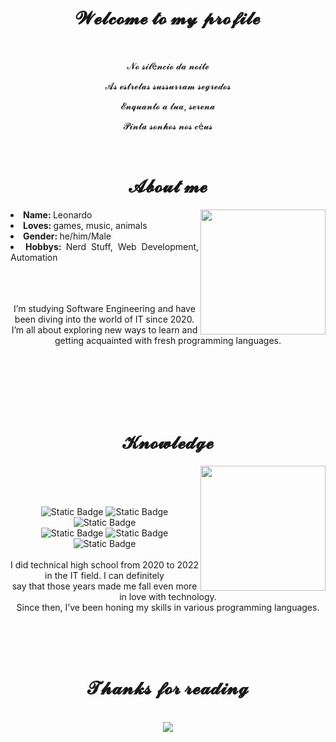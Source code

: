 <body>
    <center>
<h1 align="center"> 𝓦𝓮𝓵𝓬𝓸𝓶𝓮 𝓽𝓸 𝓶𝔂 𝓹𝓻𝓸𝓯𝓲𝓵𝓮 </h1>
<br>

<div align="center">
    <p>𝓝𝓸 𝓼𝓲𝓵ê𝓷𝓬𝓲𝓸 𝓭𝓪 𝓷𝓸𝓲𝓽𝓮</p>
    <p>𝓐𝓼 𝓮𝓼𝓽𝓻𝓮𝓵𝓪𝓼 𝓼𝓾𝓼𝓼𝓾𝓻𝓻𝓪𝓶 𝓼𝓮𝓰𝓻𝓮𝓭𝓸𝓼</p>
    <p>𝓔𝓷𝓺𝓾𝓪𝓷𝓽𝓸 𝓪 𝓵𝓾𝓪, 𝓼𝓮𝓻𝓮𝓷𝓪</p>
    <p>𝓟𝓲𝓷𝓽𝓪 𝓼𝓸𝓷𝓱𝓸𝓼 𝓷𝓸𝓼 𝓬é𝓾𝓼</p>
<br>
</div>

<div align="center">
<h1 align="center"> 𝓐𝓫𝓸𝓾𝓽 𝓶𝓮 </h1>
    <div align="center">
<img height = "200cm" src = "https://i.pinimg.com/originals/1a/60/19/1a60192889128ab7f0e2fd9e5ea97557.gif" align="right">
    </div>
<div align="justify">
<li> <b> Name: </b> Leonardo</li>
<li> <b> Loves: </b> games, music, animals</li>
<li> <b> Gender: </b> he/him/Male</li>
<li> <b> Hobbys: </b> Nerd Stuff, Web Development, Automation</li>
</div>
<br><br><br>
<p>  I’m studying Software Engineering and have been diving into the world of IT since 2020.<br> I’m all about exploring new ways to learn and getting acquainted with fresh programming languages. </p>
</div>
<br><br><br><br><br>


<h1 align="center"> 𝓚𝓷𝓸𝔀𝓵𝓮𝓭𝓰𝓮 </h1>

<div align="center">
    <img height = "200cm" src="https://37.media.tumblr.com/0385a16152d2a9d2943cf56ce1a1b2b4/tumblr_n7ra9mFJVg1ra9nf0o1_500.gif" align="right">
</div>

<div>
    <br><br><br><p align="center"><img alt="Static Badge" src="https://img.shields.io/badge/html%20-%20red?style=flat&logo=html5&logoColor=white">
    <img alt="Static Badge" src="https://img.shields.io/badge/css3%20-%20%231572B6?style=flat&logo=css3&logoColor=white">
    <img alt="Static Badge" src="https://img.shields.io/badge/python%20-%20%233776AB?style=flat&logo=python&logoColor=white"><br>
    <img alt="Static Badge" src="https://img.shields.io/badge/c%20-%20%23A8B9CC?style=flat&logo=c&logoColor=white">
    <img alt="Static Badge" src="https://img.shields.io/badge/c%2B%2B%20-%20%2300599C?style=flat&logo=c%2B%2B&logoColor=white">
    <img alt="Static Badge" src="https://img.shields.io/badge/adobe%20photoshop%20-%20%2331A8FF?style=flat&logo=adobephotoshop&logoColor=white">
    <br><br>
    I did technical high school from 2020 to 2022 in the IT field. I can definitely <br> say that those years made me fall even more in love with technology.<br> Since then, I’ve been honing my skills in various programming languages.

</div>
<br><br><br>
<h1 align="center"> 𝓣𝓱𝓪𝓷𝓴𝓼 𝓯𝓸𝓻 𝓻𝓮𝓪𝓭𝓲𝓷𝓰 </h1>
<br>

<div align="center">
    <img src="https://media.tenor.com/BZKyV5_iZM4AAAAM/cat-anime.gif">
</div>
</body>

</center>